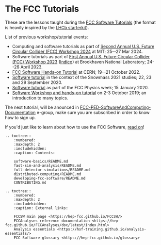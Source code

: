 # The FCC Tutorials

These are the lessons taught during the [FCC Software Tutorials][tutorial] (the
format is heavily inspired by the [LHCb starterkit][lhcb-starterkit]).

List of previous workshop/tutorial events:
* Computing and software tutorials as part of
    [Second Annual U.S. Future Circular Collider (FCC) Workshop 2024](https://indico.mit.edu/event/876/)
    at MIT; 25--27 Mar 2024.
* Software tutorials as part of
    [First Annual U.S. Future Circular Collider (FCC) Workshop 2023](https://www.bnl.gov/usfccworkshop/)
    ([Indico](https://indico.cern.ch/event/1244371/)) at Brookhaven National
    Laboratory; 24--26 April 2023.
* [FCC Software Hands-on Tutorial](https://indico.cern.ch/event/1182767/) at
    CERN; 19--21 October 2022.
* [Software tutorial](https://indico.cern.ch/event/945608/timetable/?layout=room#147-link-to-software-tutorial)
    in the context of the Snowmass 2021 studies; 22, 23 and 29 September 2020.
* [Software tutorial](https://indico.cern.ch/event/838435/timetable/?layout=room#147-link-to-software-tutorial) as part of the FCC Physics week; 15 January 2020.
* [Software Workshop and hands-on tutorial](https://indico.cern.ch/event/839794/) on 2-3 October 2019; an introduction to many topics.

The next tutorial, will be anounced in
[FCC-PED-SoftwareAndComputing-Documentation](https://e-groups.cern.ch/e-groups/Egroup.do?egroupName=FCC-PED-SoftwareAndComputing-Documentation) e-group, make sure you
are subscribed in order to know how to sign up.

If you'd just like to learn about how to use the FCC Software,
[read on][first-steps]!

[fccsw-website]: https://cern.ch/fccsw
[tutorial]: https://hep-fcc.github.io/fcc-tutorials
[lhcb-starterkit]: https://lhcb.github.io/starterkit-lessons/index.html
[first-steps]: ./software-basics/README.md#first-steps


```{eval-rst}
.. toctree::
    :numbered:
    :maxdepth: 2
    :includehidden:
    :caption: Contents:

    software-basics/README.md
    fast-sim-and-analysis/README.md
    full-detector-simulations/README.md
    distributed-computing/README.md
    developing-fcc-software/README.md
    CONTRIBUTING.md

.. toctree::
    :numbered:
    :maxdepth: 2
    :includehidden:
    :caption: External links:

    FCCSW main page <https://hep-fcc.github.io/FCCSW/>
    FCCAnalyses reference documentation <https://hep-fcc.github.io/FCCAnalyses/doc/latest/index.html>
    Analysis essentials <https://hsf-training.github.io/analysis-essentials/>
    FCC Software glossary <https://hep-fcc.github.io/glossary>
```
